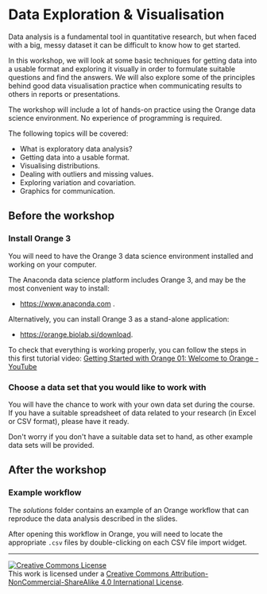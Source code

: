 # Data Exploration & Visualisation


Data analysis is a fundamental tool in quantitative research, but when faced with a big, messy dataset it can be difficult to know how to get started.

In this workshop, we will look at some basic techniques for getting data into a usable format and exploring it visually in order to formulate suitable questions and find the answers. We will also explore some of the principles behind good data visualisation practice when communicating results to others in reports or presentations.

The workshop will include a lot of hands-on practice using the Orange data science environment. No experience of programming is required.

The following topics will be covered:

- What is exploratory data analysis?
- Getting data into a usable format.
- Visualising distributions.
- Dealing with outliers and missing values.
- Exploring variation and covariation. 
- Graphics for communication.


## Before the workshop

### Install Orange 3

You will need to have the Orange 3 data science environment installed and working on your computer. 
 
The Anaconda data science platform includes Orange 3, and may be the most convenient way to install:
* https://www.anaconda.com .
 
Alternatively, you can install Orange 3 as a stand-alone application:
* https://orange.biolab.si/download.
 
To check that everything is working properly, you can follow the steps in this first tutorial video:
[Getting Started with Orange 01: Welcome to Orange - YouTube](https://www.youtube.com/watch?v=HXjnDIgGDuI)


### Choose a data set that you would like to work with

You will have the chance to work with your own data set during the course. 
If you have a suitable spreadsheet of data related to your research (in Excel or CSV format), please have it ready. 

Don't worry if you don't have a suitable data set to hand, as other example data sets will be provided.


## After the workshop

### Example workflow

The *solutions* folder contains an example of an Orange workflow that can reproduce the data analysis described in the slides. 

After opening this workflow in Orange, you will need to locate the appropriate `.csv` files by double-clicking on each CSV file import widget.


<hr>
<a rel="license" href="http://creativecommons.org/licenses/by-nc-sa/4.0/"><img alt="Creative Commons License" style="border-width:0" src="https://i.creativecommons.org/l/by-nc-sa/4.0/80x15.png" /></a><br />This work is licensed under a <a rel="license" href="http://creativecommons.org/licenses/by-nc-sa/4.0/">Creative Commons Attribution-NonCommercial-ShareAlike 4.0 International License</a>.
